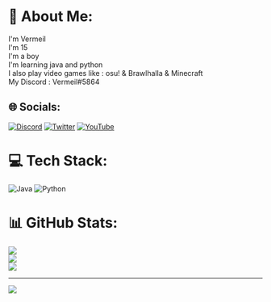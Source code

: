 # 💫 About Me:
I'm Vermeil<br>I'm 15<br>I'm a boy<br>I'm learning java and python<br>I also play video games like : osu! & Brawlhalla & Minecraft<br>My Discord : Vermeil#5864


## 🌐 Socials:
[![Discord](https://img.shields.io/badge/Discord-%237289DA.svg?logo=discord&logoColor=white)](htttps://discord.gg/https://discord.gg/pvdQGns5X5) [![Twitter](https://img.shields.io/badge/Twitter-%231DA1F2.svg?logo=Twitter&logoColor=white)](https://twitter.com/@Vermeilosu) [![YouTube](https://img.shields.io/badge/YouTube-%23FF0000.svg?logo=YouTube&logoColor=white)](https://www.youtube.com/channel/UCmUZzOebtUhqiqUq9EHxzqg) 

# 💻 Tech Stack:
![Java](https://img.shields.io/badge/java-%23ED8B00.svg?style=for-the-badge&logo=java&logoColor=white) ![Python](https://img.shields.io/badge/python-3670A0?style=for-the-badge&logo=python&logoColor=ffdd54)
# 📊 GitHub Stats:
![](https://github-readme-stats.vercel.app/api?username=VermeilChan&theme=dark&hide_border=false&include_all_commits=false&count_private=false)<br/>
![](https://github-readme-streak-stats.herokuapp.com/?user=VermeilChan&theme=dark&hide_border=false)<br/>
![](https://github-readme-stats.vercel.app/api/top-langs/?username=VermeilChan&theme=dark&hide_border=false&include_all_commits=false&count_private=false&layout=compact)

---
[![](https://visitcount.itsvg.in/api?id=VermeilChan&icon=7&color=5)](https://visitcount.itsvg.in)

<!-- Proudly created with GPRM ( https://gprm.itsvg.in ) -->
